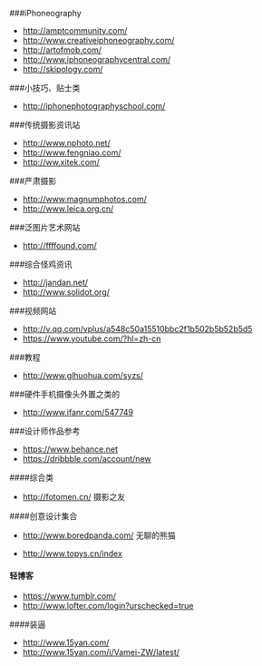 ###iPhoneography
- http://amptcommunity.com/
- http://www.creativeiphoneography.com/
- http://artofmob.com/
- http://www.iphoneographycentral.com/
- http://skipology.com/

###小技巧、贴士类
- http://iphonephotographyschool.com/

###传统摄影资讯站
- http://www.nphoto.net/
- http://www.fengniao.com/
- http://ww.xitek.com/

###严肃摄影
- http://www.magnumphotos.com/
- http://www.leica.org.cn/

###泛图片艺术网站
- http://ffffound.com/

###综合怪鸡资讯
- http://jandan.net/
- http://www.solidot.org/


###视频网站
- http://v.qq.com/vplus/a548c50a15510bbc2f1b502b5b52b5d5
- https://www.youtube.com/?hl=zh-cn

###教程
- http://www.glhuohua.com/syzs/

###硬件手机摄像头外置之类的
- http://www.ifanr.com/547749

###设计师作品参考
- https://www.behance.net
- https://dribbble.com/account/new

####综合类

- http://fotomen.cn/  摄影之友

####创意设计集合

- http://www.boredpanda.com/
无聊的熊猫

- http://www.topys.cn/index 
#### 轻博客

- https://www.tumblr.com/
- http://www.lofter.com/login?urschecked=true

####装逼

- http://www.15yan.com/
- http://www.15yan.com/i/Vamei-ZW/latest/
